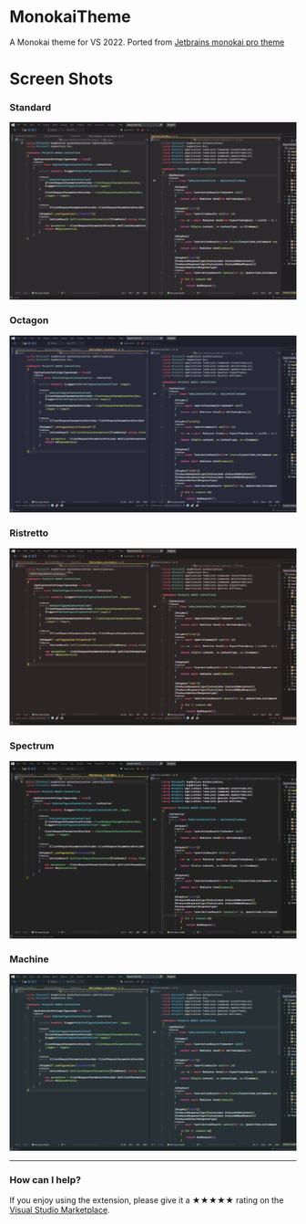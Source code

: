 [marketplace]: https://marketplace.visualstudio.com/items?itemName=KristofferHopland.MonokaiTheme
[vsixgallery]: https://www.vsixgallery.com/extension/monokaiTheme.d27bb130-a3b9-41b3-9671-033e9061155d

# MonokaiTheme
A Monokai theme for VS 2022. 
Ported from [Jetbrains monokai pro theme](https://plugins.jetbrains.com/plugin/13643-monokai-pro-theme)

# Screen Shots

### Standard
![standard](art/standard.png)

### Octagon
![octagon](art/octagon.png)

### Ristretto
![ristretto](art/ristretto.png)

### Spectrum
![spectrum](art/spectrum.png)

### Machine
![machine](art/machine.png)


---

### How can I help?
If you enjoy using the extension, please give it a ★★★★★ rating on the [Visual Studio Marketplace][marketplace].
